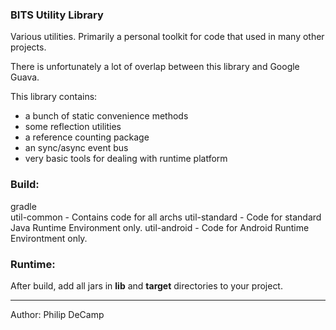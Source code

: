 ### BITS Utility Library
Various utilities. Primarily a personal toolkit for code that used in many other projects.

There is unfortunately a lot of overlap between this library and Google Guava. 

This library contains:
- a bunch of static convenience methods
- some reflection utilities
- a reference counting package
- an sync/async event bus
- very basic tools for dealing with runtime platform

### Build:
gradle  
util-common - Contains code for all archs
util-standard - Code for standard Java Runtime Environment only.
util-android - Code for Android Runtime Environtment only.


### Runtime:
After build, add all jars in **lib** and **target** directories to your project.

---
Author: Philip DeCamp

